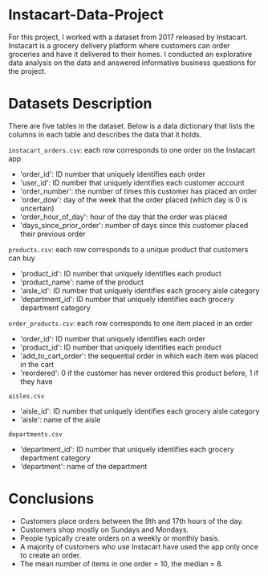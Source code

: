 # Instacart-Data-Project
For this project, I worked with a dataset from 2017 released by Instacart. Instacart is a grocery delivery platform where customers can order groceries and have it delivered to their homes. I conducted an explorative data analysis on the data and answered informative business questions for the project.

# Datasets Description
There are five tables in the dataset. Below is a data dictionary that lists the columns in each table and describes the data that it holds.

`instacart_orders.csv`: each row corresponds to one order on the Instacart app
- 'order_id': ID number that uniquely identifies each order
- 'user_id': ID number that uniquely identifies each customer account
- 'order_number': the number of times this customer has placed an order
- 'order_dow': day of the week that the order placed (which day is 0 is uncertain)
- 'order_hour_of_day': hour of the day that the order was placed
- 'days_since_prior_order': number of days since this customer placed their previous order
  
`products.csv`: each row corresponds to a unique product that customers can buy
- 'product_id': ID number that uniquely identifies each product
- 'product_name': name of the product
- 'aisle_id': ID number that uniquely identifies each grocery aisle category
- 'department_id': ID number that uniquely identifies each grocery department category
  
`order_products.csv`: each row corresponds to one item placed in an order
- 'order_id': ID number that uniquely identifies each order
- 'product_id': ID number that uniquely identifies each product
- 'add_to_cart_order': the sequential order in which each item was placed in the cart
- 'reordered': 0 if the customer has never ordered this product before, 1 if they have
  
`aisles.csv`
- 'aisle_id': ID number that uniquely identifies each grocery aisle category
- 'aisle': name of the aisle
  
`departments.csv`
- 'department_id': ID number that uniquely identifies each grocery department category
- 'department': name of the department

# Conclusions

- Customers place orders between the 9th and 17th hours of the day.
- Customers shop mostly on Sundays and Mondays.
- People typically create orders on a weekly or monthly basis.
- A majority of customers who use Instacart have used the app only once to create an order.
- The mean number of items in one order = 10, the median = 8.

